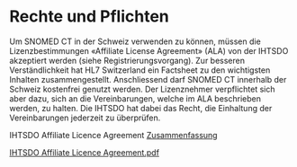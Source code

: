 # Rechte und Pflichten

Um SNOMED CT in der Schweiz verwenden zu können, müssen die Lizenzbestimmungen «Affiliate License Agreement» (ALA) von der IHTSDO akzeptiert werden (siehe Registrierungsvorgang). Zur besseren Verständlichkeit hat HL7 Switzerland ein Factsheet zu den wichtigsten Inhalten zusammengestellt. Anschliessend darf SNOMED CT innerhalb der Schweiz kostenfrei genutzt werden. Der Lizenznehmer verpflichtet sich aber dazu, sich an die Vereinbarungen, welche im ALA beschrieben werden, zu halten. Die IHTSDO hat dabei das Recht, die Einhaltung der Vereinbarungen jederzeit zu überprüfen.

IHTSDO Affiliate Licence Agreement [Zusammenfassung](https://www.e-health-suisse.ch/fileadmin/user_upload/Dokumente/2015/D/150914_Factsheet_SCT_AffiliateLicense_D.pdf)

[IHTSDO Affiliate Licence Agreement.pdf](https://www.e-health-suisse.ch/fileadmin/user_upload/Dokumente/2017/E/IHTSDO_Affiliate_Licence_Agreement.pdf)
